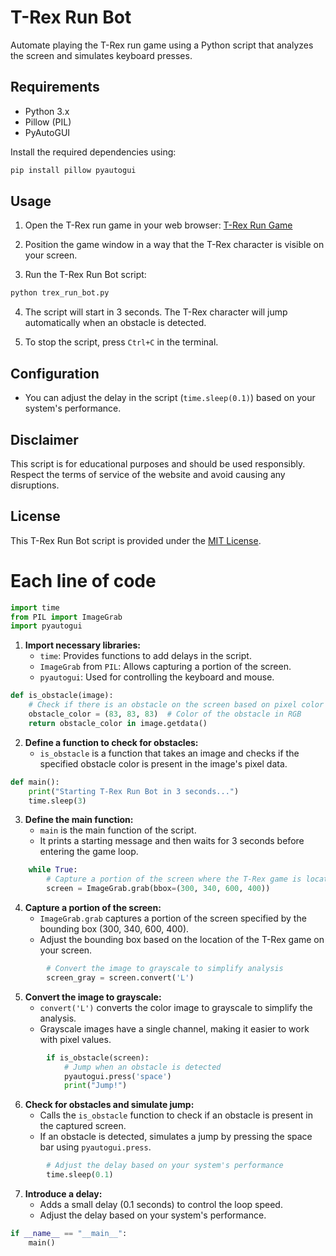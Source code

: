 
# T-Rex Run Bot

Automate playing the T-Rex run game using a Python script that analyzes the screen and simulates keyboard presses.

## Requirements

- Python 3.x
- Pillow (PIL)
- PyAutoGUI

Install the required dependencies using:

```bash
pip install pillow pyautogui
```

## Usage

1. Open the T-Rex run game in your web browser: [T-Rex Run Game](https://elgoog.im/t-rex/)

2. Position the game window in a way that the T-Rex character is visible on your screen.

3. Run the T-Rex Run Bot script:

```bash
python trex_run_bot.py
```

4. The script will start in 3 seconds. The T-Rex character will jump automatically when an obstacle is detected.

5. To stop the script, press `Ctrl+C` in the terminal.

## Configuration

- You can adjust the delay in the script (`time.sleep(0.1)`) based on your system's performance.

## Disclaimer

This script is for educational purposes and should be used responsibly. Respect the terms of service of the website and avoid causing any disruptions.

## License

This T-Rex Run Bot script is provided under the [MIT License](LICENSE).


# Each line of code

```python
import time
from PIL import ImageGrab
import pyautogui
```

1. **Import necessary libraries:**
   - `time`: Provides functions to add delays in the script.
   - `ImageGrab` from `PIL`: Allows capturing a portion of the screen.
   - `pyautogui`: Used for controlling the keyboard and mouse.

```python
def is_obstacle(image):
    # Check if there is an obstacle on the screen based on pixel color
    obstacle_color = (83, 83, 83)  # Color of the obstacle in RGB
    return obstacle_color in image.getdata()
```

2. **Define a function to check for obstacles:**
   - `is_obstacle` is a function that takes an image and checks if the specified obstacle color is present in the image's pixel data.

```python
def main():
    print("Starting T-Rex Run Bot in 3 seconds...")
    time.sleep(3)
```

3. **Define the main function:**
   - `main` is the main function of the script.
   - It prints a starting message and then waits for 3 seconds before entering the game loop.

```python
    while True:
        # Capture a portion of the screen where the T-Rex game is located
        screen = ImageGrab.grab(bbox=(300, 340, 600, 400))
```

4. **Capture a portion of the screen:**
   - `ImageGrab.grab` captures a portion of the screen specified by the bounding box (300, 340, 600, 400).
   - Adjust the bounding box based on the location of the T-Rex game on your screen.

```python
        # Convert the image to grayscale to simplify analysis
        screen_gray = screen.convert('L')
```

5. **Convert the image to grayscale:**
   - `convert('L')` converts the color image to grayscale to simplify the analysis.
   - Grayscale images have a single channel, making it easier to work with pixel values.

```python
        if is_obstacle(screen):
            # Jump when an obstacle is detected
            pyautogui.press('space')
            print("Jump!")
```

6. **Check for obstacles and simulate jump:**
   - Calls the `is_obstacle` function to check if an obstacle is present in the captured screen.
   - If an obstacle is detected, simulates a jump by pressing the space bar using `pyautogui.press`.

```python
        # Adjust the delay based on your system's performance
        time.sleep(0.1)
```
7. **Introduce a delay:**
   - Adds a small delay (0.1 seconds) to control the loop speed.
   - Adjust the delay based on your system's performance.
```python
if __name__ == "__main__":
    main()
```



